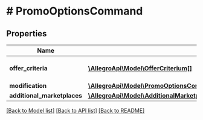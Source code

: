 # # PromoOptionsCommand

## Properties

Name | Type | Description | Notes
------------ | ------------- | ------------- | -------------
**offer_criteria** | [**\AllegroApi\Model\OfferCriterium[]**](OfferCriterium.md) | Offer choice criteria. | [optional]
**modification** | [**\AllegroApi\Model\PromoOptionsCommandModification**](PromoOptionsCommandModification.md) |  | [optional]
**additional_marketplaces** | [**\AllegroApi\Model\AdditionalMarketplacePromoOptionsCommandModification[]**](AdditionalMarketplacePromoOptionsCommandModification.md) |  | [optional]

[[Back to Model list]](../../README.md#models) [[Back to API list]](../../README.md#endpoints) [[Back to README]](../../README.md)
